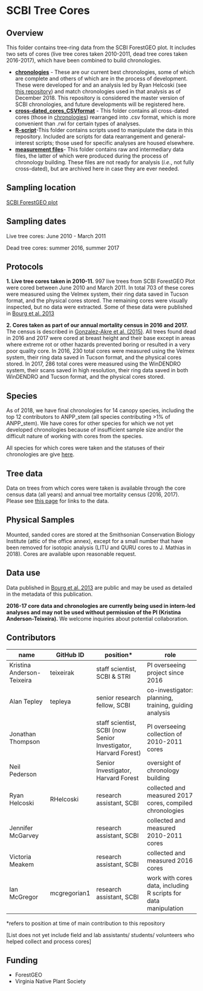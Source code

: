 # SCBI Tree Cores

## Overview 
This folder contains tree-ring data from the SCBI ForestGEO plot. It includes two sets of cores (live tree cores taken 2010-2011, dead tree cores taken 2016-2017), which have been combined to build chronologies. 
- **[chronologies](https://github.com/EcoClimLab/SCBI-ForestGEO-Data/tree/master/tree_cores/chronologies)** - These are our current best chronologies, some of which are complete and others of which are in the process of development. These were developed for and an analysis led by Ryan Helcoski (see [this repository](https://github.com/SCBI-ForestGEO/climate_sensitivity_cores)) and match chronologies used in that analysis as of December 2018. This repository is considered the master version of SCBI chronologies, and future developments will be registered here.
- **[cross-dated_cores_CSVformat](https://github.com/SCBI-ForestGEO/SCBI-ForestGEO-Data/tree/master/tree_cores/cross-dated_cores_CSVformat)** - This folder contains all cross-dated cores (those in [chronologies](https://github.com/EcoClimLab/SCBI-ForestGEO-Data/tree/master/tree_cores/chronologies)) rearranged into .csv format, which is more convenient than .rwl for certain types of analyses. 
- **[R-script](https://github.com/SCBI-ForestGEO/SCBI-ForestGEO-Data/tree/master/tree_cores/R-script)**-This folder contains scripts used to manipulate the data in this repository. Included are scripts for data rearrangement and general-interest scripts; those used for specific analyses are housed elsewhere.
- **[measurement files](https://github.com/EcoClimLab/SCBI-ForestGEO-Data/tree/master/tree_cores/measurement_files)**- This folder contains raw and intermediary data files, the latter of which were produced during the process of chronology building. These files are not ready for analysis (*i.e.*, not fully cross-dated), but are archived here in case they are ever needed. 


## Sampling location
[SCBI ForestGEO plot](https://forestgeo.si.edu/sites/north-america/smithsonian-conservation-biology-institute)


## Sampling dates
Live tree cores: June 2010 - March 2011

Dead tree cores: summer 2016, summer 2017


## Protocols

**1. Live tree cores taken in 2010-11.** 997 live trees from SCBI ForestGEO Plot were cored between June 2010 and March 2011. In total 703 of these cores were measured using the Velmex system, their ring data saved in Tucson format, and the physical cores stored. The remaining cores were visually inspected, but no data were extracted. Some of these data were published in [Bourg et al. 2013](http://onlinelibrary.wiley.com/doi/10.1890/13-0010.1/full)

**2. Cores taken as part of our annual mortality census in 2016 and 2017.** The census is described in [Gonzalez-Akre et al. (2015)](https://esajournals.onlinelibrary.wiley.com/doi/abs/10.1002/ecs2.1595). All trees found dead in 2016 and 2017 were cored at breast height and their base except in areas where extreme rot or other hazards prevented boring or resulted in a very poor quality core. In 2016, 230 total cores were measured using the Velmex system, their ring data saved in Tucson format, and the physical cores stored. In 2017, 286 total cores were measured using the WinDENDRO system, their scans saved in high resolution, their ring data saved in both WinDENDRO and Tucson format, and the physical cores stored.

## Species

As of 2018, we have final chronologies for 14 canopy species, including the top 12 contributors to ANPP_stem (all species contributing >1% of ANPP_stem). We have cores for other species for which we not yet developed chronologies because of insufficient sample size and/or the difficult nature of working with cores from the species. 

All species for which cores were taken and the statuses of their chronologies are give [here](https://github.com/EcoClimLab/SCBI-ForestGEO-Data/blob/master/tree_cores/chronologies/chronology_list.csv).


## Tree data
Data on trees from which cores were taken is available through the core census data (all years) and annual tree mortality census (2016, 2017). Please see [this page](https://github.com/EcoClimLab/SCBI-ForestGEO-Data) for links to the data.


## Physical Samples

Mounted, sanded cores are stored at the Smithsonian Conservation Biology Institute (attic of the office annex), except for a small number that have been removed for isotopic analysis (LITU and QURU cores to J. Mathias in 2018). Cores are available upon reasonable request.

## Data use

Data published in [Bourg et al. 2013](http://onlinelibrary.wiley.com/doi/10.1890/13-0010.1/full) are public and may be used as detailed in the metadata of this publication.

**2016-17 core data and chronologies are currently being used in intern-led analyses and may not be used without permission of the PI (Kristina Anderson-Teixeira).** We welcome inquiries about potential collaboration.


## Contributors
| name | GitHub ID| position* | role |
| -----| ---- | ---- |---- |
| Kristina Anderson-Teixeira | teixeirak | staff scientist, SCBI & STRI | PI overseeing project since 2016 |
| Alan Tepley | tepleya | senior research fellow, SCBI | co-investigator: planning, training, guiding analysis | 
| Jonathan Thompson |  | staff scientist, SCBI (now Senior Investigator, Harvard Forest) | PI overseeing collection of 2010-2011 cores |
| Neil Pederson |  | Senior Investigator, Harvard Forest | oversight of chronology building |
| Ryan Helcoski | RHelcoski | research assistant, SCBI | collected and measured 2017 cores, compiled chronologies |
| Jennifer McGarvey | | research assistant, SCBI | collected and measured 2010-2011 cores | 
| Victoria Meakem |  | research assistant, SCBI | collected and measured 2016 cores |
| Ian McGregor | mcgregorian1 | research assistant, SCBI | work with cores data, including R scripts for data manipulation |
 
*refers to position at time of main contribution to this repository

[List does not yet include field and lab assistants/ students/ volunteers who helped collect and process cores]

## Funding 
- ForestGEO 
- Virginia Native Plant Society
